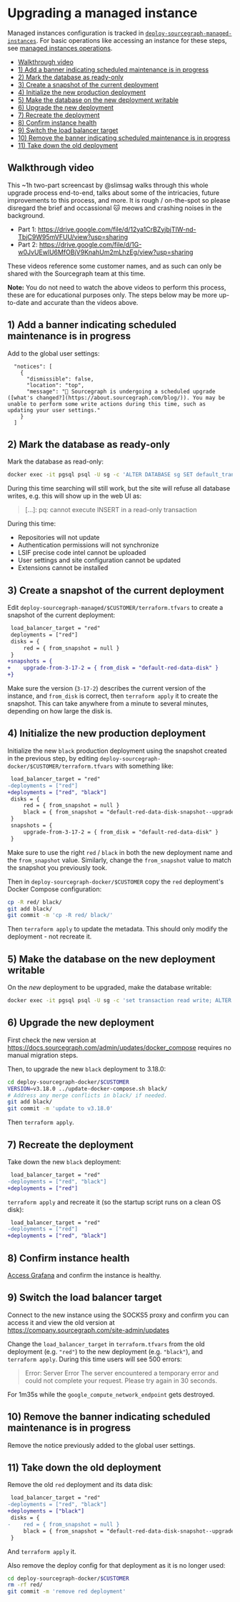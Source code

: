 # Upgrading a managed instance

Managed instances configuration is tracked in [`deploy-sourcegraph-managed-instances`](https://github.com/sourcegraph/deploy-sourcegraph-managed). For basic operations like accessing an instance for these steps, see [managed instances operations](operations.md).

- [Walkthrough video](#walkthrough-video)
- [1) Add a banner indicating scheduled maintenance is in progress](#1-add-a-banner-indicating-scheduled-maintenance-is-in-progress)
- [2) Mark the database as ready-only](#2-mark-the-database-as-ready-only)
- [3) Create a snapshot of the current deployment](#3-create-a-snapshot-of-the-current-deployment)
- [4) Initialize the new production deployment](#4-initialize-the-new-production-deployment)
- [5) Make the database on the new deployment writable](#5-make-the-database-on-the-new-deployment-writable)
- [6) Upgrade the new deployment](#6-upgrade-the-new-deployment)
- [7) Recreate the deployment](#7-recreate-the-deployment)
- [8) Confirm instance health](#8-confirm-instance-health)
- [9) Switch the load balancer target](#9-switch-the-load-balancer-target)
- [10) Remove the banner indicating scheduled maintenance is in progress](#10-remove-the-banner-indicating-scheduled-maintenance-is-in-progress)
- [11) Take down the old deployment](#11-take-down-the-old-deployment)

## Walkthrough video

This ~1h two-part screencast by @slimsag walks through this whole upgrade process end-to-end, talks about some of the intricacies, future improvements to this process, and more. It is rough / on-the-spot so please disregard the brief and occassional 🐱 meows and crashing noises in the background.

- Part 1: https://drive.google.com/file/d/12ya1CrBZyjbjTIW-nd-TbjC9W95mVFUU/view?usp=sharing
- Part 2: https://drive.google.com/file/d/1G-w0JvUEwlU6MfOBjV9KnahUm2mLhzEg/view?usp=sharing

These videos reference some customer names, and as such can only be shared with the Sourcegraph team at this time.

**Note:** You do not need to watch the above videos to perform this process, these are for educational purposes only. The steps below may be more up-to-date and accurate than the videos above.

## 1) Add a banner indicating scheduled maintenance is in progress

Add to the global user settings:

```jsonc
  "notices": [
    {
      "dismissible": false,
      "location": "top",
      "message": "🚀 Sourcegraph is undergoing a scheduled upgrade ([what's changed?](https://about.sourcegraph.com/blog/)). You may be unable to perform some write actions during this time, such as updating your user settings."
    }
  ]
```

## 2) Mark the database as ready-only

Mark the database as read-only:

```sh
docker exec -it pgsql psql -U sg -c 'ALTER DATABASE sg SET default_transaction_read_only = true;'
```

During this time searching will still work, but the site will refuse all database writes, e.g. this will show up in the web UI as:

> [...]: pq: cannot execute INSERT in a read-only transaction

During this time:

- Repositories will not update
- Authentication permissions will not synchronize
- LSIF precise code intel cannot be uploaded
- User settings and site configuration cannot be updated
- Extensions cannot be installed

## 3) Create a snapshot of the current deployment

Edit `deploy-sourcegraph-managed/$CUSTOMER/terraform.tfvars` to create a snapshot of the current deployment:

```diff
 load_balancer_target = "red"
 deployments = ["red"]
 disks = {
     red = { from_snapshot = null }
 }
+snapshots = {
+    upgrade-from-3-17-2 = { from_disk = "default-red-data-disk" }
+}
```

Make sure the version (`3-17-2`) describes the current version of the instance, and `from_disk` is correct, then `terraform apply` it to create the snapshot. This can take anywhere from a minute to several minutes, depending on how large the disk is.

## 4) Initialize the new production deployment

Initialize the new `black` production deployment using the snapshot created in the previous step, by editing `deploy-sourcegraph-docker/$CUSTOMER/terraform.tfvars` with something like:

```diff
 load_balancer_target = "red"
-deployments = ["red"]
+deployments = ["red", "black"]
 disks = {
     red = { from_snapshot = null }
     black = { from_snapshot = "default-red-data-disk-snapshot--upgrade-from-3-17-2" }
 }
 snapshots = {
     upgrade-from-3-17-2 = { from_disk = "default-red-data-disk" }
 }
```

Make sure to use the right `red` / `black` in both the new deployment name and the `from_snapshot` value. Similarly, change the `from_snapshot` value to match the snapshot you previously took.

Then in `deploy-sourcegraph-docker/$CUSTOMER` copy the `red` deployment's Docker Compose configuration:

```sh
cp -R red/ black/
git add black/
git commit -m 'cp -R red/ black/'
```

Then `terraform apply` to update the metadata. This should only modify the deployment - not recreate it.

## 5) Make the database on the new deployment writable

On the _new_ deployment to be upgraded, make the database writable:

```sh
docker exec -it pgsql psql -U sg -c 'set transaction read write; ALTER DATABASE sg SET default_transaction_read_only = false;'
```

## 6) Upgrade the new deployment

First check the new version at https://docs.sourcegraph.com/admin/updates/docker_compose requires no manual migration steps.

Then, to upgrade the new `black` deployment to 3.18.0:

```sh
cd deploy-sourcegraph-docker/$CUSTOMER
VERSION=v3.18.0 ../update-docker-compose.sh black/
# Address any merge conflicts in black/ if needed.
git add black/
git commit -m 'update to v3.18.0'
```

Then `terraform apply`.

## 7) Recreate the deployment

Take down the new `black` deployment:

```diff
 load_balancer_target = "red"
-deployments = ["red", "black"]
+deployments = ["red"]
```

`terraform apply` and recreate it (so the startup script runs on a clean OS disk):

```diff
 load_balancer_target = "red"
-deployments = ["red"]
+deployments = ["red", "black"]
```

## 8) Confirm instance health

[Access Grafana](operations.md#port-forwarding-direct-access-to-caddy-jaeger-and-grafana) and confirm the instance is healthy.

## 9) Switch the load balancer target

Connect to the new instance using the SOCKS5 proxy and confirm you can access it and view the old version at https://company.sourcegraph.com/site-admin/updates

Change the `load_balancer_target` in `terraform.tfvars` from the old deployment (e.g. `"red"`) to the new deployment (e.g. `"black"`), and `terraform apply`. During this time users will see 500 errors:

> Error: Server Error
> The server encountered a temporary error and could not complete your request.
> Please try again in 30 seconds.

For 1m35s while the `google_compute_network_endpoint` gets destroyed.

## 10) Remove the banner indicating scheduled maintenance is in progress

Remove the notice previously added to the global user settings.

## 11) Take down the old deployment

Remove the old `red` deployment and its data disk:

```diff
 load_balancer_target = "red"
-deployments = ["red", "black"]
+deployments = ["black"]
 disks = {
-    red = { from_snapshot = null }
     black = { from_snapshot = "default-red-data-disk-snapshot--upgrade-from-3-17-2" }
 }
```

And `terraform apply` it.

Also remove the deploy config for that deployment as it is no longer used:

```sh
cd deploy-sourcegraph-docker/$CUSTOMER
rm -rf red/
git commit -m 'remove red deployment'
```
